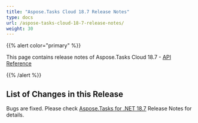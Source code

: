 ```yaml
---
title: "Aspose.Tasks Cloud 18.7 Release Notes"
type: docs
url: /aspose-tasks-cloud-18-7-release-notes/
weight: 30
---
```


{{% alert color="primary" %}} 

This page contains release notes of Aspose.Tasks Cloud 18.7 - [API Reference ](https://apireference.aspose.cloud/tasks/)

{{% /alert %}} 
## **List of Changes in this Release**
Bugs are fixed. Please check [Aspose.Tasks for .NET 18.7](https://docs.aspose.com/tasks/net/aspose-tasks-for-net-18-7-release-notes/) Release Notes for details.
